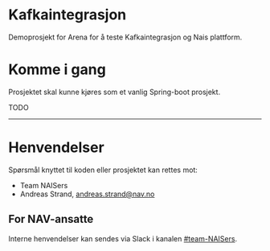 Kafkaintegrasjon
================

Demoprosjekt for Arena for å teste Kafkaintegrasjon og Nais plattform.

# Komme i gang

Prosjektet skal kunne kjøres som et vanlig Spring-boot prosjekt.

TODO

---

# Henvendelser

Spørsmål knyttet til koden eller prosjektet kan rettes mot:

* Team NAISers  
* Andreas Strand, andreas.strand@nav.no  

## For NAV-ansatte

Interne henvendelser kan sendes via Slack i kanalen  [#team-NAISers](https://nav-it.slack.com/messages/CCLNDA961).    

